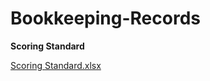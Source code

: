 # Bookkeeping-Records
**Scoring Standard**

[Scoring Standard.xlsx](https://github.com/BlockMakeronline/Bookkeeping-Records/files/8330919/Scoring.Standard.xlsx)
